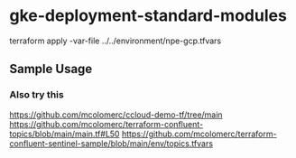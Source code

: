 # gke-deployment-standard-modules

terraform apply -var-file ../../environment/npe-gcp.tfvars

## Sample Usage



### Also try this
https://github.com/mcolomerc/ccloud-demo-tf/tree/main
https://github.com/mcolomerc/terraform-confluent-topics/blob/main/main.tf#L50
https://github.com/mcolomerc/terraform-confluent-sentinel-sample/blob/main/env/topics.tfvars
